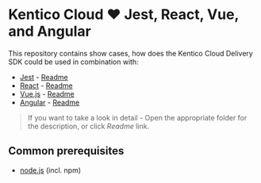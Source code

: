 # Kentico Cloud :heart: Jest, React, Vue, and Angular

This repository contains show cases, how does the Kentico Cloud Delivery SDK could be used in combination with:

* [Jest](https://jestjs.io) - [Readme](kc-jest/README.md)
* [React](https://reactjs.org) - [Readme](kc-react/README.md)
* [Vue.js](https://vuejs.org) - [Readme](kc-vue/README.md)
* [Angular](https://angular.io/) - [Readme](kc-angular/README.md)

> If you want to take a look in detail - Open the appropriate folder for the description, or click *Readme* link.

## Common prerequisites

* [node.js](https://nodejs.org) (incl. npm)